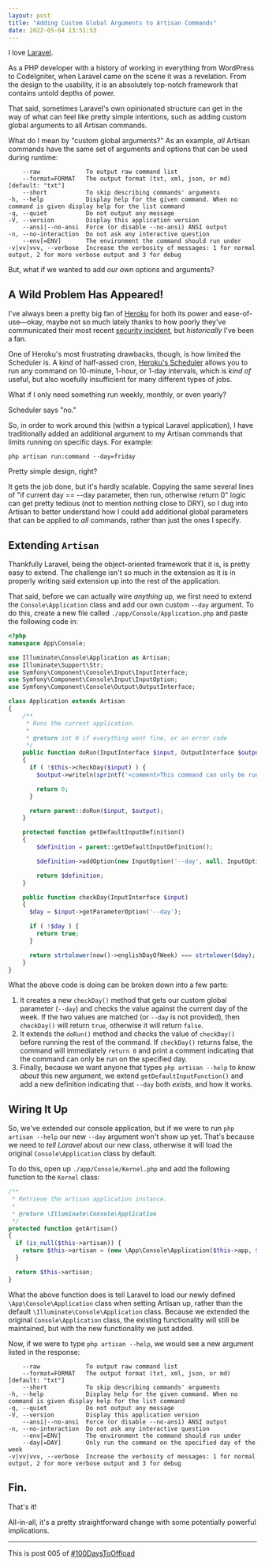 ```yaml
---
layout: post
title: "Adding Custom Global Arguments to Artisan Commands"
date: 2022-05-04 13:51:53
---
```


I love [Laravel](https://laravel.com/).

As a PHP developer with a history of working in everything from WordPress to CodeIgniter, when Laravel came on the scene it was a revelation. From the design to the usability, it is an absolutely top-notch framework that contains untold depths of power.

That said, sometimes Laravel's own opinionated structure can get in the way of what can feel like pretty simple intentions, such as adding custom global arguments to all Artisan commands.

What do I mean by "custom global arguments?" As an example, _all_ Artisan commands have the same set of arguments and options that can be used during runtime:

```
    --raw             To output raw command list
    --format=FORMAT   The output format (txt, xml, json, or md) [default: "txt"]
    --short           To skip describing commands' arguments
-h, --help            Display help for the given command. When no command is given display help for the list command
-q, --quiet           Do not output any message
-V, --version         Display this application version
    --ansi|--no-ansi  Force (or disable --no-ansi) ANSI output
-n, --no-interaction  Do not ask any interactive question
    --env[=ENV]       The environment the command should run under
-v|vv|vvv, --verbose  Increase the verbosity of messages: 1 for normal output, 2 for more verbose output and 3 for debug
```

But, what if we wanted to add _our own_ options and arguments?

## A Wild Problem Has Appeared!

I've always been a pretty big fan of [Heroku](https://www.heroku.com/) for both its power and ease-of-use—okay, maybe not so much lately thanks to how poorly they've communicated their most recent [security incident](https://www.theregister.com/2022/05/04/heroku_security_communication_dubbed_complete/), but _historically_ I've been a fan.

One of Heroku's most frustrating drawbacks, though, is how limited the Scheduler is. A kind of half-assed cron, [Heroku's Scheduler](https://devcenter.heroku.com/articles/scheduler) allows you to run any command on 10-minute, 1-hour, or 1-day intervals, which is _kind of_ useful, but also woefully insufficient for many different types of jobs.

What if I only need something run weekly, monthly, or even yearly?

Scheduler says "no."

So, in order to work around this (within a typical Laravel application), I have traditionally added an additional argument to my Artisan commands that limits running on specific days. For example:

```
php artisan run:command --day=friday
```

Pretty simple design, right?

It gets the job done, but it's hardly scalable. Copying the same several lines of "if current day == --day parameter, then run, otherwise return 0" logic can get pretty tedious (not to mention nothing close to DRY), so I dug into Artisan to better understand how I could add additional global parameters that can be applied to _all_ commands, rather than just the ones I specify.

## Extending `Artisan`

Thankfully Laravel, being the object-oriented framework that it is, is pretty easy to extend. The challenge isn't so much in the extension as it is in properly writing said extension up into the rest of the application.

That said, before we can actually wire _anything_ up, we first need to extend the `Console\Application` class and add our own custom `--day` argument. To do this, create a new file called `./app/Console/Application.php` and paste the following code in:

```php
<?php
namespace App\Console;

use Illuminate\Console\Application as Artisan;
use Illuminate\Support\Str;
use Symfony\Component\Console\Input\InputInterface;
use Symfony\Component\Console\Input\InputOption;
use Symfony\Component\Console\Output\OutputInterface;

class Application extends Artisan
{
    /**
     * Runs the current application.
     *
     * @return int 0 if everything went fine, or an error code
     */
    public function doRun(InputInterface $input, OutputInterface $output)
    {
      if ( !$this->checkDay($input) ) {
        $output->writeln(sprintf('<comment>This command can only be run on %s.</comment>', Str::plural(ucfirst($input->getParameterOption('--day')))), OutputInterface::VERBOSITY_QUIET);

        return 0;
      }

      return parent::doRun($input, $output);
    }

    protected function getDefaultInputDefinition()
    {
        $definition = parent::getDefaultInputDefinition();

        $definition->addOption(new InputOption('--day', null, InputOption::VALUE_OPTIONAL, "Only run the command on the specified day of the week"));

        return $definition;
    }

    public function checkDay(InputInterface $input)
    {
      $day = $input->getParameterOption('--day');

      if ( !$day ) {
        return true;
      }

      return strtolower(now()->englishDayOfWeek) === strtolower($day);
    }
}
```

What the above code is doing can be broken down into a few parts:

1. It creates a new `checkDay()` method that gets our custom global parameter (`--day`) and checks the value against the current day of the week. If the two values are matched (or `--day` is not provided), then `checkDay()` will return `true`, otherwise it will return `false`.
1. It extends the `doRun()` method and checks the value of `checkDay()` before running the rest of the command. If `checkDay()` returns false, the command will immediately `return 0` and print a comment indicating that the command can only be run on the specified day.
1. Finally, because we want anyone that types `php artisan --help` to _know about_ this new argument, we extend `getDefaultInputFunction()` and add a new definition indicating that `--day` both _exists_, and how it works.

## Wiring It Up

So, we've extended our console application, but if we were to run `php artisan --help` our new `--day` argument won't show up yet. That's because we need to _tell Laravel_ about our new class, otherwise it will load the original `Console\Application` class by default.

To do this, open up `./app/Console/Kernel.php` and add the following function to the `Kernel` class:

```php
/**
 * Retrieve the artisan application instance.
 *
 * @return \Illuminate\Console\Application
 */
protected function getArtisan()
{
  if (is_null($this->artisan)) {
    return $this->artisan = (new \App\Console\Application($this->app, $this->events, $this->app->version()))->resolveCommands($this->commands);
  }

  return $this->artisan;
}
```

What the above function does is tell Laravel to load our newly defined `\App\Console\Application` class when setting Artisan up, rather than the default `\Illuminate\Console\Application` class. Because we extended the original `Console\Application` class, the existing functionality will still be maintained, but with the new functionality we just added.

Now, if we were to type `php artisan --help`, we would see a new argument listed in the response:

```
    --raw             To output raw command list
    --format=FORMAT   The output format (txt, xml, json, or md) [default: "txt"]
    --short           To skip describing commands' arguments
-h, --help            Display help for the given command. When no command is given display help for the list command
-q, --quiet           Do not output any message
-V, --version         Display this application version
    --ansi|--no-ansi  Force (or disable --no-ansi) ANSI output
-n, --no-interaction  Do not ask any interactive question
    --env[=ENV]       The environment the command should run under
    --day[=DAY]       Only run the command on the specified day of the week
-v|vv|vvv, --verbose  Increase the verbosity of messages: 1 for normal output, 2 for more verbose output and 3 for debug
```

## Fin.

That's it!

All-in-all, it's a pretty straightforward change with some potentially powerful implications.

---

This is post 005 of [#100DaysToOffload](https://100daystooffload.com/)